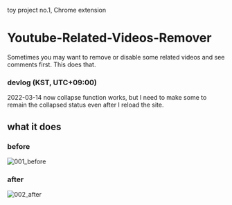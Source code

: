 toy project no.1, Chrome extension

# Youtube-Related-Videos-Remover
Sometimes you may want to remove or disable some related videos and see comments first. This does that.

### devlog (KST, UTC+09:00)
2022-03-14
now collapse function works, but I need to make some to remain the collapsed status even after I reload the site.

## what it does
### before
![001_before](https://user-images.githubusercontent.com/96367152/158127630-8a9fd25e-889d-48c2-9b92-8e8d97221094.png)
### after
![002_after](https://user-images.githubusercontent.com/96367152/158127637-719286e7-d0b9-48bd-9a96-133e34567ad4.png)